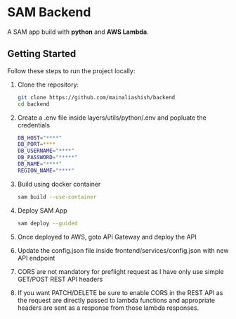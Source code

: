 # SAM Backend

A SAM app build with **python** and **AWS Lambda**.

## Getting Started

Follow these steps to run the project locally:

1. Clone the repository:

   ```bash
   git clone https://github.com/mainaliashish/backend
   cd backend
   ```

2. Create a .env file inside layers/utils/python/.env and popluate the credentials

   ```bash
   DB_HOST="****"
   DB_PORT=****
   DB_USERNAME="****"
   DB_PASSWORD="*****"
   DB_NAME="****"
   REGION_NAME="****"
   ```

3. Build using docker container

   ```bash
   sam build --use-container
   ```

4. Deploy SAM App

   ```bash
   sam deploy --guided
   ```

5. Once deployed to AWS, goto API Gateway and deploy the API

6. Update the config.json file inside frontend/services/config.json with new API endpoint
7. CORS are not mandatory for preflight request as I have only use simple GET/POST REST API headers
8. If you want PATCH/DELETE be sure to enable CORS in the REST API as the request are directly passed to lambda functions and appropriate headers are sent as a response from those lambda responses.
